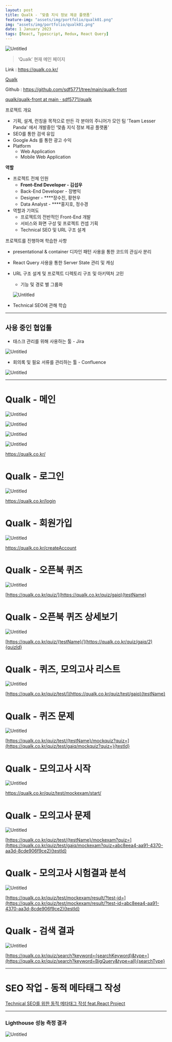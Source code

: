 ```yaml
---
layout: post
title: Qualk - ‘맞춤 지식 정보 제공 플랫폼’
feature-img: "assets/img/portfolio/qualk01.png"
img: "assets/img/portfolio/qualk01.png"
date: 1 January 2023
tags: [React, Typescript, Redux, React Query]
---
```


![Untitled](/assets/img/portfolio/qualk01.png)

> ‘Qualk’ 현재 메인 페이지
> 

Link : https://qualk.co.kr/

[Qualk](https://qualk.co.kr/)

Github : https://github.com/sdf5771/tree/main/qualk-front

[qualk/qualk-front at main · sdf5771/qualk](https://github.com/sdf5771/tree/main/qualk-front)

프로젝트 개요

- 기획, 설계, 런칭을 목적으로 만든 각 분야의 주니어가 모인 팀 'Team Lesser Panda' 에서 개발중인 ‘맞춤 지식 정보 제공 플랫폼’
- SEO를 통한 검색 유입
- Google Ads 를 통한 광고 수익
- Platform
    - Web Application
    - Mobile Web Application

**역할**

- 프로젝트 전체 인원
    - **Front-End Developer - 김섭우**
    - Back-End Developer - 장병익
    - Designer - ****장수진, 황현우
    - Data Analyst - ****홍지호, 정수경
- 역할과 기여도
    - 프로젝트의 전반적인 Front-End 개발
    - 서비스와 화면 구성 및 프로젝트 컨셉 기획
    - Technical SEO 및 URL 구조 설계

프로젝트를 진행하며 학습한 사항

- presentational & container 디자인 패턴 사용을 통한 코드의 관심사 분리
- React Query 사용을 통한 Server State 관리 및 캐싱
- URL 구조 설계 및 프로젝트 디렉토리 구조 및 아키텍처 고민
    - 기능 및 경로 별 그룹화
    
    ![Untitled](/assets/img/portfolio/qualk02.png)
    
- Technical SEO에 관해 학습

---

## 사용 중인 협업툴

- 태스크 관리를 위해 사용하는 툴 - Jira

![Untitled](/assets/img/portfolio/qualk03.png)

- 회의록 및 필요 서류를 관리하는 툴 - Confluence

![Untitled](/assets/img/portfolio/qualk04.png)

---

# Qualk - 메인

![Untitled](/assets/img/portfolio/qualk05.png)

![Untitled](/assets/img/portfolio/qualk06.png)

![Untitled](/assets/img/portfolio/qualk07.png)

![Untitled](/assets/img/portfolio/qualk08.png)

https://qualk.co.kr/

# Qualk - 로그인

![Untitled](/assets/img/portfolio/qualk09.png)

https://qualk.co.kr/login

# Qualk - 회원가입

![Untitled](/assets/img/portfolio/qualk10.png)

https://qualk.co.kr/createAccount

# Qualk - 오픈북 퀴즈

![Untitled](/assets/img/portfolio/qualk11.png)

[https://qualk.co.kr/quiz/](https://qualk.co.kr/quiz/gaiq){testName}

# Qualk - 오픈북 퀴즈 상세보기

![Untitled](/assets/img/portfolio/qualk12.png)

[https://qualk.co.kr/quiz/{testName}/](https://qualk.co.kr/quiz/gaiq/2){quizId}

# Qualk - 퀴즈, 모의고사 리스트

![Untitled](/assets/img/portfolio/qualk13.png)

[https://qualk.co.kr/quiz/test/](https://qualk.co.kr/quiz/test/gaiq){testName}

# Qualk - 퀴즈 문제

![Untitled](/assets/img/portfolio/qualk14.png)

[https://qualk.co.kr/quiz/test/{testName}/mockquiz?quiz=](https://qualk.co.kr/quiz/test/gaiq/mockquiz?quiz=){testId}

# Qualk - 모의고사 시작

![Untitled](/assets/img/portfolio/qualk15.png)

https://qualk.co.kr/quiz/test/mockexam/start/

# Qualk - 모의고사 문제

![Untitled](/assets/img/portfolio/qualk16.png)

[https://qualk.co.kr/quiz/test/{testName}/mockexam?quiz=](https://qualk.co.kr/quiz/test/gaiq/mockexam?quiz=abc8eea4-aa91-4370-aa3d-8cde906f9ce2){testId}

# Qualk - 모의고사 시험결과 분석

![Untitled](/assets/img/portfolio/qualk17.png)

[https://qualk.co.kr/quiz/test/mockexam/result/?test-id=](https://qualk.co.kr/quiz/test/mockexam/result/?test-id=abc8eea4-aa91-4370-aa3d-8cde906f9ce2){testId}

# Qualk - 검색 결과

![Untitled](/assets/img/portfolio/qualk18.png)

[https://qualk.co.kr/quiz/search?keyword={searchKeyword}&type=](https://qualk.co.kr/quiz/search?keyword=BigQuery&type=all){searchType}

---

# SEO 작업 - 동적 메타태그 작성

[Technical SEO를 위한 동적 메타태그 작성 feat.React Project](https://sdf5771.github.io/react,/seo/Technical-SEO-meta-tag/)

---

### Lighthouse 성능 측정 결과

![Untitled](/assets/img/portfolio/qualk19.png)